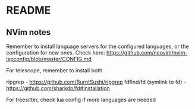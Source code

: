 # README

## NVim notes

Remember to install language servers for the configured languages, or the configuration for new ones. Check here: https://github.com/neovim/nvim-lspconfig/blob/master/CONFIG.md

For telescope, remember to install both 

ripgrep - https://github.com/BurntSushi/ripgrep
fdfind/fd (symlink to fd) - https://github.com/sharkdp/fd#installation

For treesitter, check lua config if more languages are needed
